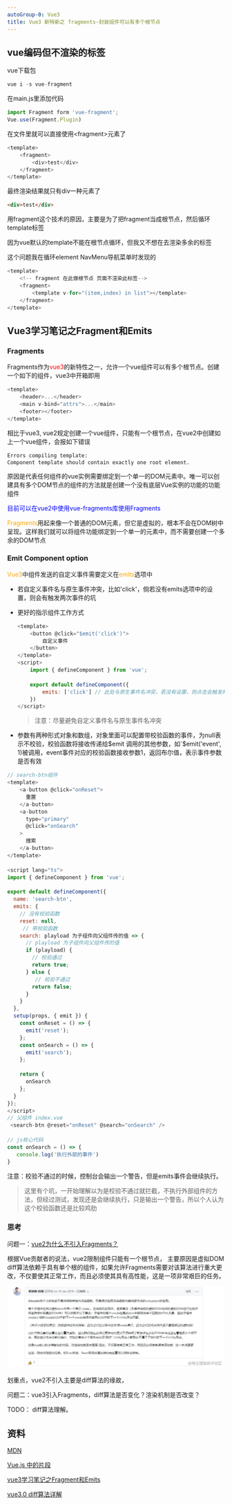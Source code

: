 ```yaml
---
autoGroup-0: Vue3
title: Vue3 新特新之 fragments-封装组件可以有多个根节点
---
```


## vue编码但不渲染的标签
vue下载包
```javascript
vue i -s vue-fragment
```
在main.js里添加代码
```javascript
import Fragment form 'vue-fragment';
Vue.use(Fragment.Plugin)
```
在文件里就可以直接使用&lt;fragment&gt;元素了
```javascript
<template>
    <fragment>
        <div>test</div>
    </fragment>
</template>
```
最终渲染结果就只有div一种元素了
```html
<div>test</div>
```
用fragment这个技术的原因，主要是为了把fragment当成根节点，然后循环template标签

因为vue默认的template不能在根节点循环，但我又不想在去渲染多余的标签

这个问题我在循环element NavMenu导航菜单时发现的
```javascript
<template>
    <!-- fragment 在此做根节点 页面不渲染此标签-->
    <fragment>
        <template v-for="(item,index) in list"></template>
    </fragment>
</template>
```
## Vue3学习笔记之Fragment和Emits

### Fragments
Fragments作为<span style="color:red">vue3</span>的新特性之一，允许一个vue组件可以有多个根节点。创建一个如下的组件，vue3中开箱即用
```javascript
<template>
    <header>...</header>
    <main v-bind="attrs">...</main>
    <footer></footer>
</template>
```
相比于vue3, vue2规定创建一个vue组件，只能有一个根节点，在vue2中创建如上一个vue组件，会报如下错误
```
Errors compiling template:
Component template should contain exactly one root element.
```
原因是代表任何组件的vue实例需要绑定到一个单一的DOM元素中。唯一可以创建具有多个DOM节点的组件的方法就是创建一个没有底层Vue实例的功能的功能组件

<span style="color: blue">目前可以在vue2中使用vue-fragments库使用Fragments</span>

<span style="color: orange">Fragments</span>用起来像一个普通的DOM元素，但它是虚拟的，根本不会在DOM树中呈现。这样我们就可以将组件功能绑定到一个单一的元素中，而不需要创建一个多余的DOM节点

### Emit Component option
<span style="color: orange">Vue3</span>中组件发送的自定义事件需要定义在<span style="color:orange">emits</span>选项中
- 若自定义事件名与原生事件冲突，比如'click'，倘若没有emits选项中的设置，则会有触发两次事件的坑
- 更好的指示组件工作方式
    ```javascript
    <template>
        <button @click="$emit('click')">
            自定义事件
        </button>
    </template>
    <script>
        import { defineComponent } from 'vue';

        export default defineComponent({
            emits: ['click'] // 此处与原生事件名冲突，若没有设置，则点击会触发两次，一次为自定义事件，一次为原生事件
        })
    </script>
    ```
    > 注意：尽量避免自定义事件名与原生事件名冲突

- 参数有两种形式对象和数组，对象里面可以配置带校验函数的事件，为null表示不校验，校验函数将接收传递给$emit 调用的其他参数，如`$emit('event', 1)被调用，event事件对应的校验函数接收参数1，返回布尔值，表示事件参数是否有效
```javascript
// search-btn组件
<template>
	<a-button @click="onReset">
      重置
    </a-button>
    <a-button
      type="primary"
      @click="onSearch"
    >
      搜索
    </a-button>
</template>

<script lang="ts">
import { defineComponent } from 'vue';

export default defineComponent({
  name: 'search-btn',
  emits: {
    // 没有校验函数
    reset: null,
     // 带校验函数
    search: playload 为子组件向父组件传的值 => {
      // playload 为子组件向父组件传的值
      if (playload) {
    	// 校验通过
        return true;
      } else {
         // 校验不通过                      
        return false;
      }
    }
  },
  setup(props, { emit }) {
	const onReset = () => {
      emit('reset');
    };
    const onSearch = () => {
      emit('search');
    };

    return {
      onSearch
    };
  }
});
</script>
// 父组件 index.vue
 <search-btn @reset="onReset" @search="onSearch" />

// js核心代码
const onSearch = () => {
   console.log('执行外部的事件')
}

```
注意：校验不通过的时候，控制台会输出一个警告，但是emits事件会继续执行。

> 这里有个坑，一开始理解以为是校验不通过就拦截，不执行外部组件的方法，但经过测试，发现还是会继续执行，只是输出一个警告，所以个人认为这个校验函数还是比较鸡肋

### 思考
问题一：[vue2为什么不引入Fragments？](https://github.com/vuejs/vue/issues/7088)

根据Vue贡献者的说法，vue2限制组件只能有一个根节点， 主要原因是虚拟DOM diff算法依赖于具有单个根的组件，如果允许Fragments需要对该算法进行重大更改，不仅要使其正常工作，而且必须使其具有高性能，这是一项非常艰巨的任务。

![vue2为什么不引入Fragments？](./images/4f85ffc8b15e45fe8d355e3c5e169482_tplv-k3u1fbpfcp-zoom-in-crop-mark_1304_0_0_0.jpg)

划重点，vue2不引入主要是diff算法的缘故，

问题二：vue3引入Fragments，diff算法是否变化？渲染机制是否改变？

TODO： diff算法理解。





## 资料
[MDN](https://developer.mozilla.org/zh-CN/docs/Web/API/Document/createDocumentFragment)

[Vue.js 中的片段](https://juejin.cn/post/6844904040816476174)

[vue3学习笔记之Fragment和Emits](https://juejin.cn/post/6967259191299801124)

[vue3.0 diff算法详解](https://blog.csdn.net/zl_Alien/article/details/106595459)